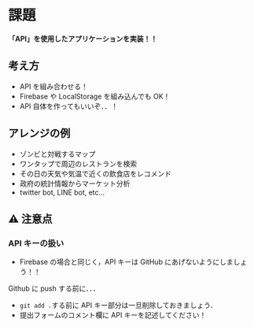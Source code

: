 # 課題

**「API」を使用したアプリケーションを実装！！**

## 考え方

- API を組み合わせる！
- Firebase や LocalStorage を組み込んでも OK！
- API 自体を作ってもいいぞ．．！

## アレンジの例

- ゾンビと対戦するマップ
- ワンタップで周辺のレストランを検索
- その日の天気や気温で近くの飲食店をレコメンド
- 政府の統計情報からマーケット分析
- twitter bot, LINE bot, etc...

## ⚠️ 注意点

### API キーの扱い

- Firebase の場合と同じく，API キーは GitHub にあげないようにしましょう！！

Github に push する前に．．．

- `git add .`する前に API キー部分は一旦削除しておきましょう．
- 提出フォームのコメント欄に API キーを記述してください！
